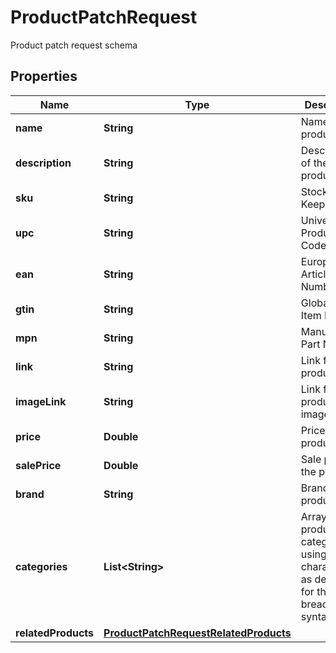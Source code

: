 

# ProductPatchRequest

Product patch request schema
## Properties

Name | Type | Description | Notes
------------ | ------------- | ------------- | -------------
**name** | **String** | Name of the product |  [optional]
**description** | **String** | Description of the product |  [optional]
**sku** | **String** | Stock Keeping Unit |  [optional]
**upc** | **String** | Universal Product Code |  [optional]
**ean** | **String** | European Article Numbering |  [optional]
**gtin** | **String** | Global Trade Item Number |  [optional]
**mpn** | **String** | Manufacturer Part Number |  [optional]
**link** | **String** | Link for the product |  [optional]
**imageLink** | **String** | Link for the product image |  [optional]
**price** | **Double** | Price of the product |  [optional]
**salePrice** | **Double** | Sale price of the product |  [optional]
**brand** | **String** | Brand of the product |  [optional]
**categories** | **List&lt;String&gt;** | Array of product categories, using the character &#39;&gt;&#39; as delimiter for the breadcrumb                         syntax |  [optional]
**relatedProducts** | [**ProductPatchRequestRelatedProducts**](ProductPatchRequestRelatedProducts.md) |  |  [optional]



